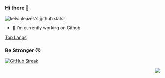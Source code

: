 ### Hi there 👋
![kelvinleaves's github stats](https://github-readme-stats.vercel.app/api?username=kelvinleaves&theme=graywhite&count_private=true&show_icons=true&line_height=40)!

- 🔭 I’m currently working on Github

[Top Langs](https://github-readme-stats.vercel.app/api/top-langs/?username=kelvinleaves&theme=graywhite)
### Be Stronger 🙃
[![GitHub Streak](https://github-readme-streak-stats.herokuapp.com?user=kelvinleaves&theme=graywhite&hide_border=false)](https://git.io/streak-stats)

<img src="https://profile-counter.glitch.me/kelvinleaves/count.svg" align="right" />
